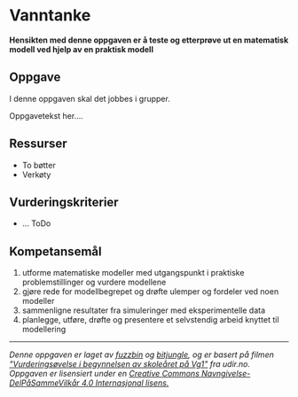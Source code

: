 # Vanntanke

**Hensikten med denne oppgaven er å teste og etterprøve ut en matematisk modell ved hjelp av en praktisk modell**

## Oppgave

I denne oppgaven skal det jobbes i grupper. 

Oppgavetekst her....

## Ressurser

* To bøtter
* Verkøty



## Vurderingskriterier

* ... ToDo

## Kompetansemål

1. utforme matematiske modeller med utgangspunkt i praktiske problemstillinger og vurdere modellene
2. gjøre rede for modellbegrepet og drøfte ulemper og fordeler ved noen modeller
3. sammenligne resultater fra simuleringer med eksperimentelle data
4. planlegge, utføre, drøfte og presentere et selvstendig arbeid knyttet til modellering

---

_Denne oppgaven er laget av [fuzzbin](https://github.com/fuzzbin) og [bitjungle](https://github.com/bitjungle), og er basert på filmen ["Vurderingsøvelse i begynnelsen av skoleåret på Vg1"](https://www.udir.no/laring-og-trivsel/vurdering/filmer/filmer-fra-laresteder/vurderingsovelse-i-begynnelsen-av-skolearet/) fra udir.no. Oppgaven er lisensiert under en [Creative Commons Navngivelse-DelPåSammeVilkår 4.0 Internasjonal lisens.](http://creativecommons.org/licenses/by-sa/4.0/)_
